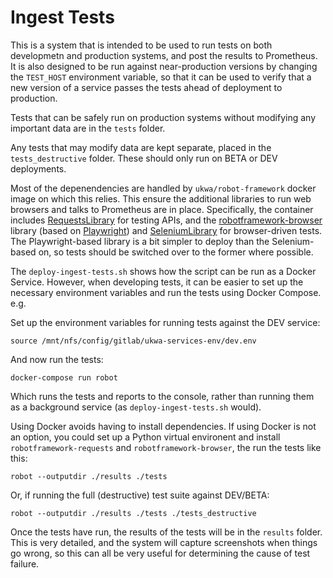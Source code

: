 Ingest Tests
============

This is a system that is intended to be used to run tests on both developmetn and production systems, and post the results to Prometheus. It is also designed to be run against near-production versions by changing the `TEST_HOST` environment variable, so that it can be used to verify that a new version of a service passes the tests ahead of deployment to production.

Tests that can be safely run on production systems without modifying any important data are in the `tests` folder.

Any tests that may modify data are kept separate, placed in the `tests_destructive` folder. These should only run on BETA or DEV deployments.

Most of the depenendencies are handled by `ukwa/robot-framework` docker image on which this relies. This ensure the additional libraries to run web browsers and talks to Prometheus are in place.  Specifically, the container includes [RequestsLibrary](https://marketsquare.github.io/robotframework-requests/doc/RequestsLibrary.html) for testing APIs, and the [robotframework-browser](https://robotframework-browser.org/) library (based on [Playwright](https://playwright.dev/)) and  [SeleniumLibrary](http://robotframework.org/SeleniumLibrary/) for browser-driven tests. The Playwright-based library is a bit simpler to deploy than the Selenium-based on, so tests should be switched over to the former where possible.

The `deploy-ingest-tests.sh` shows how the script can be run as a Docker Service.  However, when developing tests, it can be easier to set up the necessary environment variables and run the tests using Docker Compose. e.g.

Set up the environment variables for running tests against the DEV service:

    source /mnt/nfs/config/gitlab/ukwa-services-env/dev.env

And now run the tests:

    docker-compose run robot

Which runs the tests and reports to the console, rather than running them as a background service (as `deploy-ingest-tests.sh` would).

Using Docker avoids having to install dependencies. If using Docker is not an option, you could set up a Python virtual environent and install `robotframework-requests` and `robotframework-browser`, the run the tests like this:

    robot --outputdir ./results ./tests

Or, if running the full (destructive) test suite against DEV/BETA:

    robot --outputdir ./results ./tests ./tests_destructive

Once the tests have run, the results of the tests will be in the `results` folder. This is very detailed, and the system will capture screenshots when things go wrong, so this can all be very useful for determining the cause of test failure.

